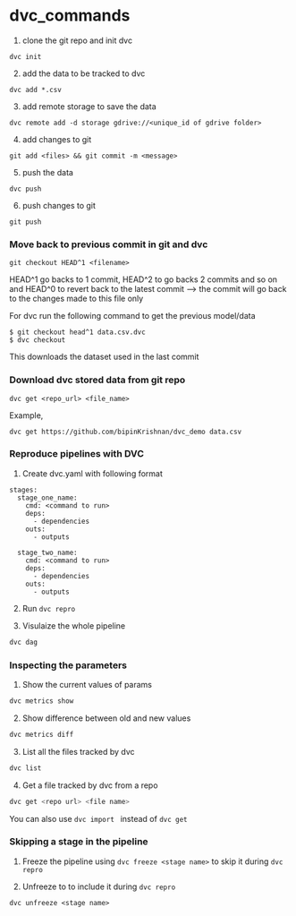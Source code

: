 # dvc_commands

1. clone the git repo and init dvc
```
dvc init
```
2. add the data to be tracked to dvc
```
dvc add *.csv
```
3. add remote storage to save the data
```
dvc remote add -d storage gdrive://<unique_id of gdrive folder>
```
4. add changes to git
```
git add <files> && git commit -m <message>
```
5. push the data
```
dvc push
```
6. push changes to git
```
git push
```

### Move back to previous commit in git and dvc
```
git checkout HEAD^1 <filename>
```
HEAD^1 go backs to 1 commit, HEAD^2 to go backs 2 commits and so on and HEAD^0 to revert back to the latest commit
<filename> --> the commit will go back to the changes made to this file only
  
For dvc run the following command to get the previous model/data
```
$ git checkout head^1 data.csv.dvc
$ dvc checkout
```

This downloads the dataset used in the last commit

### Download dvc stored data from git repo
```
dvc get <repo_url> <file_name>
```
Example,
```
dvc get https://github.com/bipinKrishnan/dvc_demo data.csv
```

### Reproduce pipelines with DVC
1. Create dvc.yaml with following format
```
stages:
  stage_one_name:
    cmd: <command to run>
    deps:
      - dependencies
    outs:
      - outputs

  stage_two_name:
    cmd: <command to run>
    deps:
      - dependencies
    outs:
      - outputs
```

2. Run ```dvc repro```

3. Visulaize the whole pipeline

```bash
dvc dag
```

### Inspecting the parameters
1. Show the current values of params

```bash 
dvc metrics show
```

2. Show difference between old and new values

```bash
dvc metrics diff
```

3. List all the files tracked by dvc

```bash
dvc list
```

4. Get a file tracked by dvc from a repo

```bash
dvc get <repo url> <file name>
```
You can also use ```dvc import ``` instead of ```dvc get```

### Skipping a stage in the pipeline

1. Freeze the pipeline using ```dvc freeze <stage name>```  to skip it during ```dvc repro```

2. Unfreeze to to include it during ```dvc repro```

```dvc unfreeze <stage name>``` 
